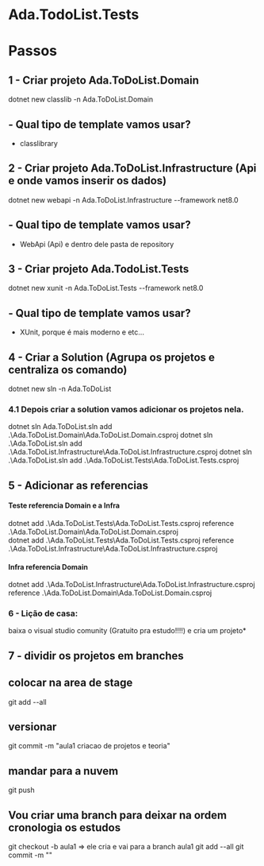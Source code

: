 # Ada.TodoList.Tests

# Passos
## 1 - Criar projeto Ada.ToDoList.Domain

dotnet new classlib -n Ada.ToDoList.Domain

##   - Qual tipo de template vamos usar? 
- classlibrary 

## 2 - Criar projeto Ada.ToDoList.Infrastructure (Api e onde vamos inserir os dados)

dotnet new webapi -n Ada.ToDoList.Infrastructure --framework net8.0

##   - Qual tipo de template vamos usar? 
- WebApi (Api) e dentro dele pasta de repository

## 3 - Criar projeto Ada.TodoList.Tests

dotnet new xunit -n Ada.ToDoList.Tests --framework net8.0

##   - Qual tipo de template vamos usar? 
- XUnit, porque é mais moderno e etc...

## 4 - Criar a Solution (Agrupa os projetos e centraliza os comando)
dotnet new sln -n Ada.ToDoList

### 4.1 Depois criar a solution vamos adicionar os projetos nela.
dotnet sln Ada.ToDoList.sln add .\Ada.ToDoList.Domain\Ada.ToDoList.Domain.csproj
dotnet sln .\Ada.ToDoList.sln add .\Ada.ToDoList.Infrastructure\Ada.ToDoList.Infrastructure.csproj
dotnet sln .\Ada.ToDoList.sln add .\Ada.ToDoList.Tests\Ada.ToDoList.Tests.csproj

## 5 - Adicionar as referencias 
   #### Teste referencia Domain e a Infra

dotnet add .\Ada.ToDoList.Tests\Ada.ToDoList.Tests.csproj reference .\Ada.ToDoList.Domain\Ada.ToDoList.Domain.csproj  
dotnet add .\Ada.ToDoList.Tests\Ada.ToDoList.Tests.csproj reference .\Ada.ToDoList.Infrastructure\Ada.ToDoList.Infrastructure.csproj

   #### Infra referencia Domain

dotnet add .\Ada.ToDoList.Infrastructure\Ada.ToDoList.Infrastructure.csproj reference .\Ada.ToDoList.Domain\Ada.ToDoList.Domain.csproj

### 6 - Lição de casa:
baixa o visual studio comunity (Gratuito pra estudo!!!!) e cria um projeto*

## 7 - dividir os projetos em branches

## colocar na area de stage
git add --all

## versionar
git commit -m "aula1 criacao de projetos e teoria"

## mandar para a nuvem
git push

## Vou criar uma branch para deixar na ordem cronologia os estudos
git checkout -b aula1 => ele cria e vai para a branch aula1
git add --all
git commit -m ""